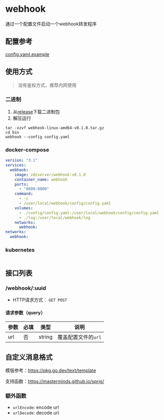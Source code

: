 # webhook
通过一个配置文件启动一个webhook转发程序

## 配置参考
[config.yaml.example](config.yaml.example)

## 使用方式
> 没有鉴权方式，推荐内网使用
### 二进制
1. 从[release](https://github.com/zdz1715/webhook/releases)下载二进制包
2. 解压运行
```shell
tar -xzvf webhook-linux-amd64-v0.1.0.tar.gz 
cd bin
webhook --config config.yaml
```

### docker-compose
```yaml
version: "3.1"
services:
  webhook:
    image: zdzserver/webhook:v0.1.0
    container_name: webhook
    ports:
      - "8000:8000"
    command:
      - -c
      - /user/local/webhook/config/config.yaml
    volumes:
      - ./config/config.yaml:/user/local/webhook/config/config.yaml
      - ./log:/user/local/webhook/log
    networks:
      webhook:
networks:
  webhook:
```

### kubernetes

```yaml

```

## 接口列表
### /webhook/:uuid
- HTTP请求方式： `GET POST `
#### 请求参数（query）

| 参数     | 必填  | 类型          | 说明            |
|--------|-----|-------------|---------------|
| url    | 否   | string      | 覆盖配置文件的`url`  |


## 自定义消息格式
模版参考：https://pkg.go.dev/text/template

支持函数：https://masterminds.github.io/sprig/

### 额外函数
- `urlEncode`: encode url
- `urlDecode`: decode url





